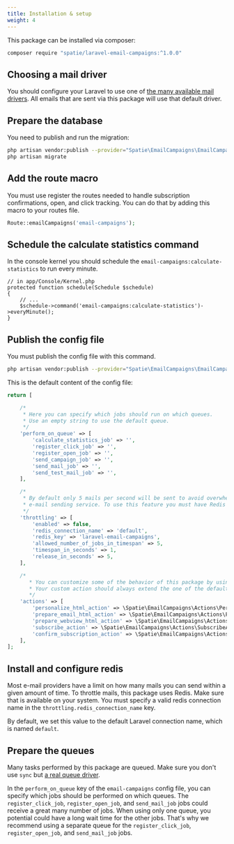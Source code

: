 ```yaml
---
title: Installation & setup
weight: 4
---
```


This package can be installed via composer:

```bash
composer require "spatie/laravel-email-campaigns:^1.0.0"
```

## Choosing a mail driver

You should configure your Laravel to use one of [the many available mail drivers](https://laravel.com/docs/master/mail#driver-prerequisites). All emails that are sent via this package will use that default driver.

## Prepare the database

You need to publish and run the migration:

```bash
php artisan vendor:publish --provider="Spatie\EmailCampaigns\EmailCampaignsServiceProvider" --tag="migrations"
php artisan migrate
```

## Add the route macro

You must use register the routes needed to handle subscription confirmations, open, and click tracking. You can do that by adding this macro to your routes file.

```php
Route::emailCampaigns('email-campaigns');
```

## Schedule the calculate statistics command

In the console kernel you should schedule the `email-campaigns:calculate-statistics` to run every minute.
```
// in app/Console/Kernel.php
protected function schedule(Schedule $schedule)
{
    // ...
    $schedule->command('email-campaigns:calculate-statistics')->everyMinute();
}
```

## Publish the config file

You must publish the config file with this command.

```bash
php artisan vendor:publish --provider="Spatie\EmailCampaigns\EmailCampaignsServiceProvider" --tag="config"
```

This is the default content of the config file:

```php
return [

    /*
     * Here you can specify which jobs should run on which queues.
     * Use an empty string to use the default queue.
     */
    'perform_on_queue' => [
        'calculate_statistics_job' => '',
        'register_click_job' => '',
        'register_open_job' => '',
        'send_campaign_job' => '',
        'send_mail_job' => '',
        'send_test_mail_job' => '',
    ],

    /*
     * By default only 5 mails per second will be sent to avoid overwhelming your
     * e-mail sending service. To use this feature you must have Redis installed.
     */
    'throttling' => [
        'enabled' => false,
        'redis_connection_name' => 'default',
        'redis_key' => 'laravel-email-campaigns',
        'allowed_number_of_jobs_in_timespan' => 5,
        'timespan_in_seconds' => 1,
        'release_in_seconds' => 5,
    ],

    /*
       * You can customize some of the behavior of this package by using our own custom action.
       * Your custom action should always extend the one of the default ones.
       */
    'actions' => [
        'personalize_html_action' => \Spatie\EmailCampaigns\Actions\PersonalizeHtmlAction::class,
        'prepare_email_html_action' => \Spatie\EmailCampaigns\Actions\PrepareEmailHtmlAction::class,
        'prepare_webview_html_action' => \Spatie\EmailCampaigns\Actions\PrepareWebviewHtmlAction::class,
        'subscribe_action' => \Spatie\EmailCampaigns\Actions\SubscribeAction::class,
        'confirm_subscription_action' => \Spatie\EmailCampaigns\Actions\ConfirmSubscriptionAction::class,
    ],
];
```

## Install and configure redis

Most e-mail providers have a limit on how many mails you can send within a given amount of time. To throttle mails, this package uses Redis. Make sure that is available on your system. You must specify a valid redis connection name in the `throttling.redis_connection_name` key.

By default, we set this value to the default Laravel connection name, which is named `default`.

## Prepare the queues

Many tasks performed by this package are queued. Make sure you don't use `sync` but [a real queue driver](https://laravel.com/docs/master/queues#driver-prerequisites).

In the `perform_on_queue` key of the `email-campaigns` config file, you can specify which jobs should be performed on which queues. The `register_click_job`, `register_open_job`, and `send_mail_job` jobs could receive a great many number of jobs. When using only one queue, you potential could have a long wait time for the other jobs. That's why we recommend using a separate queue for the `register_click_job`, `register_open_job`, and `send_mail_job` jobs.
